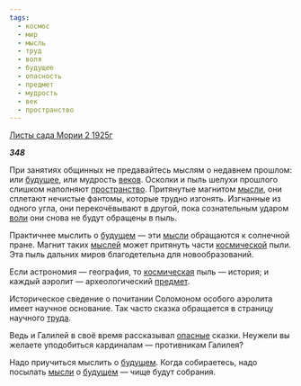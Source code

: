 ```yaml
---
tags:
  - космос
  - мир
  - мысль
  - труд
  - воля
  - будущее
  - опасность
  - предмет
  - мудрость
  - век
  - пространство
---
```

[Листы сада Мории 2 1925г](https://127.0.0.1:4002/agni/1925)

___348___

При занятиях общинных не предавайтесь мыслям о недавнем прошлом: или [будущее](../../../tags/#будущее), или мудрость [веков](../../../tags/#век). Осколки и пыль шелухи прошлого слишком наполняют [пространство](../../../tags/#пространство). Притянутые магнитом [мысли](../../../tags/#мысль), они сплетают нечистые фантомы, которые трудно изгонять. Изгнанные из одного угла, они перекочёвывают в другой, пока сознательным ударом [воли](../../../tags/#воля) они снова не будут обращены в пыль.   

Практичнее мыслить о [будущем](../../../tags/#будущее) — эти [мысли](../../../tags/#мысль) обращаются к солнечной пране. Магнит таких [мыслей](../../../tags/#мысль) может притянуть части [космической](../../../tags/#космос) пыли. Эта пыль дальних миров благодетельна для новообразований.   

Если астрономия — география, то [космическая](../../../tags/#космос) пыль — история; и каждый аэролит — археологический [предмет](../../../tags/#предмет).   

Историческое сведение о почитании Соломоном особого аэролита имеет научное основание. Так часто сказка обращается в страницу научного [труда](../../../tags/#труд).   

Ведь и Галилей в своё время рассказывал [опасные](../../../tags/#опасность) сказки. Неужели вы желаете уподобиться кардиналам — противникам Галилея?   

Надо приучиться мыслить о [будущем](../../../tags/#будущее). Когда собираетесь, надо посылать [мысли](../../../tags/#мысль) о [будущем](../../../tags/#будущее) — чище будут собрания.   

